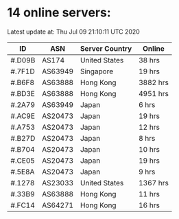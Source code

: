 # 14 online servers:

Latest update at: Thu Jul 09 21:10:11 UTC 2020

| ID | ASN | Server Country | Online |
| -- | --- | -------------- | ------ |
| #.D09B | AS174 | United States | 38 hrs |
| #.7F1D | AS63949 | Singapore | 19 hrs |
| #.B6F8 | AS63888 | Hong Kong | 3882 hrs |
| #.BD3E | AS63888 | Hong Kong | 4951 hrs |
| #.2A79 | AS63949 | Japan | 6 hrs |
| #.AC9E | AS20473 | Japan | 19 hrs |
| #.A753 | AS20473 | Japan | 12 hrs |
| #.B27D | AS20473 | Japan | 8 hrs |
| #.B704 | AS20473 | Japan | 10 hrs |
| #.CE05 | AS20473 | Japan | 19 hrs |
| #.5E8A | AS20473 | Japan | 9 hrs |
| #.1278 | AS23033 | United States | 1367 hrs |
| #.33B9 | AS63888 | Hong Kong | 11 hrs |
| #.FC14 | AS64271 | Hong Kong | 16 hrs |

